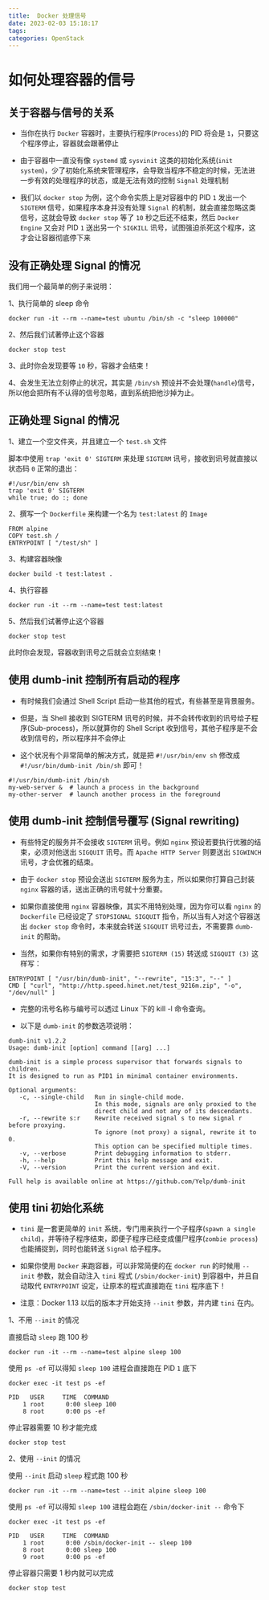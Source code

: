 ```yaml
---
title:  Docker 处理信号
date: 2023-02-03 15:18:17
tags:
categories: OpenStack
---
```


# 如何处理容器的信号

## 关于容器与信号的关系
- 当你在执行 `Docker` 容器时，主要执行程序(`Process`)的 PID 将会是 `1`，只要这个程序停止，容器就会跟著停止

- 由于容器中一直没有像 `systemd` 或 `sysvinit` 这类的初始化系统(`init system`)，少了初始化系统来管理程序，会导致当程序不稳定的时候，无法进一步有效的处理程序的状态，或是无法有效的控制 `Signal` 处理机制

- 我们以 `docker stop` 为例，这个命令实质上是对容器中的 PID `1` 发出一个 `SIGTERM` 信号，如果程序本身并没有处理 `Signal` 的机制，就会直接忽略这类信号，这就会导致 `docker stop` 等了 `10` 秒之后还不结束，然后 `Docker Engine` 又会对 PID `1` 送出另一个 `SIGKILL` 讯号，试图强迫杀死这个程序，这才会让容器彻底停下来

## 没有正确处理 Signal 的情况
我们用一个最简单的例子来说明：

1、执行简单的 sleep 命令
```
docker run -it --rm --name=test ubuntu /bin/sh -c "sleep 100000"
```
2、然后我们试著停止这个容器
```
docker stop test
```
3、此时你会发现要等 `10` 秒，容器才会结束！

4、会发生无法立刻停止的状况，其实是 `/bin/sh` 预设并不会处理(`handle`)信号，所以他会把所有不认得的信号忽略，直到系统把他沙掉为止。

## 正确处理 Signal 的情况
1、建立一个空文件夹，并且建立一个 `test.sh` 文件

脚本中使用 `trap 'exit 0' SIGTERM` 来处理 `SIGTERM` 讯号，接收到讯号就直接以状态码 `0` 正常的退出：
```
#!/usr/bin/env sh
trap 'exit 0' SIGTERM
while true; do :; done
```

2、撰写一个 `Dockerfile` 来构建一个名为 `test:latest` 的 `Image`
```
FROM alpine
COPY test.sh /
ENTRYPOINT [ "/test/sh" ]
```

3、构建容器映像
```
docker build -t test:latest .
```
4、执行容器
```
docker run -it --rm --name=test test:latest
```
5、然后我们试著停止这个容器
```
docker stop test
```
此时你会发现，容器收到讯号之后就会立刻结束！


## 使用 dumb-init 控制所有启动的程序
- 有时候我们会通过 Shell Script 启动一些其他的程式，有些甚至是背景服务。
- 但是，当 Shell 接收到 SIGTERM 讯号的时候，并不会转传收到的讯号给子程序(Sub-process)，所以就算你的 Shell Script 收到信号，其他子程序是不会收到信号的，所以程序并不会停止

- 这个状况有个非常简单的解决方式，就是把 `#!/usr/bin/env sh` 修改成 `#!/usr/bin/dumb-init /bin/sh` 即可！

```
#!/usr/bin/dumb-init /bin/sh
my-web-server &  # launch a process in the background
my-other-server  # launch another process in the foreground
```

## 使用 dumb-init 控制信号覆写 (Signal rewriting)
- 有些特定的服务并不会接收 `SIGTERM` 讯号。例如 `nginx` 预设若要执行优雅的结束，必须对他送出 `SIGQUIT` 讯号。而 `Apache HTTP Server` 则要送出 `SIGWINCH` 讯号，才会优雅的结束。

- 由于 `docker stop` 预设会送出 `SIGTERM` 服务为主，所以如果你打算自己封装 `nginx` 容器的话，送出正确的讯号就十分重要。

- 如果你直接使用 `nginx` 容器映像，其实不用特别处理，因为你可以看 `nginx` 的 `Dockerfile` 已经设定了 `STOPSIGNAL SIGQUIT` 指令，所以当有人对这个容器送出 `docker stop` 命令时，本来就会转送 `SIGQUIT` 讯号过去，不需要靠 `dumb-init` 的帮助。

- 当然，如果你有特别的需求，才需要把 `SIGTERM (15)` 转送成 `SIGQUIT (3)` 这样写：
```
ENTRYPOINT [ "/usr/bin/dumb-init", "--rewrite", "15:3", "--" ]
CMD [ "curl", "http://http.speed.hinet.net/test_9216m.zip", "-o", "/dev/null" ]
```
- 完整的讯号名称与编号可以透过 Linux 下的 kill -l 命令查询。

- 以下是 `dumb-init` 的参数选项说明：
```
dumb-init v1.2.2
Usage: dumb-init [option] command [[arg] ...]

dumb-init is a simple process supervisor that forwards signals to children.
It is designed to run as PID1 in minimal container environments.

Optional arguments:
   -c, --single-child   Run in single-child mode.
                        In this mode, signals are only proxied to the
                        direct child and not any of its descendants.
   -r, --rewrite s:r    Rewrite received signal s to new signal r before proxying.
                        To ignore (not proxy) a signal, rewrite it to 0.
                        This option can be specified multiple times.
   -v, --verbose        Print debugging information to stderr.
   -h, --help           Print this help message and exit.
   -V, --version        Print the current version and exit.

Full help is available online at https://github.com/Yelp/dumb-init
```

## 使用 tini 初始化系统

- `tini` 是一套更简单的 `init` 系统，专门用来执行一个子程序(`spawn a single child`)，并等待子程序结束，即便子程序已经变成僵尸程序(`zombie process`)也能捕捉到，同时也能转送 `Signal` 给子程序。

- 如果你使用 `Docker` 来跑容器，可以非常简便的在 `docker run` 的时候用 `--init` 参数，就会自动注入 `tini` 程式 (`/sbin/docker-init`) 到容器中，并且自动取代 `ENTRYPOINT` 设定，让原本的程式直接跑在 `tini` 程序底下！

- 注意：Docker 1.13 以后的版本才开始支持 `--init` 参数，并内建 `tini` 在内。

1、不用 `--init` 的情况

直接启动 `sleep` 跑 100 秒
```
docker run -it --rm --name=test alpine sleep 100
```
使用 `ps -ef` 可以得知 `sleep 100` 进程会直接跑在 PID `1` 底下
```
docker exec -it test ps -ef
```
```
PID   USER     TIME  COMMAND
    1 root      0:00 sleep 100
    8 root      0:00 ps -ef
```
停止容器需要 10 秒才能完成
```
docker stop test
```

2、使用 `--init` 的情况

使用 `--init` 启动 `sleep` 程式跑 100 秒
```
docker run -it --rm --name=test --init alpine sleep 100
```
使用 `ps -ef` 可以得知 `sleep 100` 进程会跑在 `/sbin/docker-init --` 命令下

```
docker exec -it test ps -ef
```
```
PID   USER     TIME  COMMAND
    1 root      0:00 /sbin/docker-init -- sleep 100
    8 root      0:00 sleep 100
    9 root      0:00 ps -ef
```
停止容器只需要 1 秒内就可以完成
```
docker stop test
```